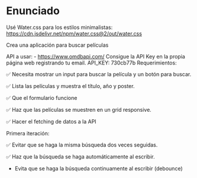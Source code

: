 # Enunciado

Usé Water.css para los estilos minimalistas: https://cdn.jsdelivr.net/npm/water.css@2/out/water.css

Crea una aplicación para buscar películas

API a usar: - https://www.omdbapi.com/ Consigue la API Key en la propia página web registrando tu email.
API_KEY:
730cb77b
Requerimientos:

✅ Necesita mostrar un input para buscar la película y un botón para buscar.

✅ Lista las películas y muestra el título, año y poster.

✅ Que el formulario funcione

✅ Haz que las películas se muestren en un grid responsive.

✅ Hacer el fetching de datos a la API

Primera iteración:

✅ Evitar que se haga la misma búsqueda dos veces seguidas.

✅ Haz que la búsqueda se haga automáticamente al escribir.

- Evita que se haga la búsqueda continuamente al escribir (debounce)

